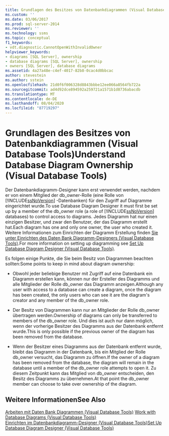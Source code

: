 ```yaml
---
title: Grundlagen des Besitzes von Datenbankdiagrammen (Visual Database Tools) | Microsoft-Dokumentation
ms.custom: ''
ms.date: 03/06/2017
ms.prod: sql-server-2014
ms.reviewer: ''
ms.technology: ssms
ms.topic: conceptual
f1_keywords:
- vdt.diagnostic.CannotOpenWithInvalidOwner
helpviewer_keywords:
- diagrams [SQL Server], ownership
- database diagrams [SQL Server], ownership
- owners [SQL Server], database diagrams
ms.assetid: 4a27a48e-c4ef-4017-82b8-0cac4d0bbcac
author: stevestein
ms.author: sstein
ms.openlocfilehash: 21d0f6f006328d8843bbbe12ee066a8564fb722a
ms.sourcegitcommit: ad4d92dce894592a259721a1571b1d8736abacdb
ms.translationtype: MT
ms.contentlocale: de-DE
ms.lasthandoff: 08/04/2020
ms.locfileid: "87719297"
---
```

# <a name="understand-database-diagram-ownership-visual-database-tools"></a><span data-ttu-id="7182c-102">Grundlagen des Besitzes von Datenbankdiagrammen (Visual Database Tools)</span><span class="sxs-lookup"><span data-stu-id="7182c-102">Understand Database Diagram Ownership (Visual Database Tools)</span></span>
  <span data-ttu-id="7182c-103">Der Datenbankdiagramm-Designer kann erst verwendet werden, nachdem er von einem Mitglied der db_owner-Rolle (eine Rolle von [!INCLUDE[ssNoVersion](../../includes/ssnoversion-md.md)] -Datenbanken) für den Zugriff auf Diagramme eingerichtet wurde.</span><span class="sxs-lookup"><span data-stu-id="7182c-103">To use Database Diagram Designer it must first be set up by a member of the db_owner role (a role of [!INCLUDE[ssNoVersion](../../includes/ssnoversion-md.md)] databases) to control access to diagrams.</span></span> <span data-ttu-id="7182c-104">Jedes Diagramm hat nur einen einzigen Besitzer, und zwar den Benutzer, der das Diagramm erstellt hat.</span><span class="sxs-lookup"><span data-stu-id="7182c-104">Each diagram has one and only one owner, the user who created it.</span></span> <span data-ttu-id="7182c-105">Weitere Informationen zum Einrichten der Diagramm Erstellung finden [Sie unter Einrichten des Daten Bank Diagramm-Designers &#40;Visual Database Tools&#41;](visual-database-tools.md).</span><span class="sxs-lookup"><span data-stu-id="7182c-105">For more information on setting up diagramming see [Set Up Database Diagram Designer &#40;Visual Database Tools&#41;](visual-database-tools.md).</span></span>  
  
 <span data-ttu-id="7182c-106">Es folgen einige Punkte, die Sie beim Besitz von Diagrammen beachten sollten:</span><span class="sxs-lookup"><span data-stu-id="7182c-106">Some points to keep in mind about diagram ownership:</span></span>  
  
-   <span data-ttu-id="7182c-107">Obwohl jeder beliebige Benutzer mit Zugriff auf eine Datenbank ein Diagramm erstellen kann, können nur der Ersteller des Diagramms und alle Mitglieder der Rolle db_owner das Diagramm anzeigen.</span><span class="sxs-lookup"><span data-stu-id="7182c-107">Although any user with access to a database can create a diagram, once the diagram has been created, the only users who can see it are the diagram's creator and any member of the db_owner role.</span></span>  
  
-   <span data-ttu-id="7182c-108">Der Besitz von Diagrammen kann nur an Mitglieder der Rolle db_owner übertragen werden.</span><span class="sxs-lookup"><span data-stu-id="7182c-108">Ownership of diagrams can only be transferred to members of the db_owner role.</span></span> <span data-ttu-id="7182c-109">Und dies ist auch nur dann möglich, wenn der vorherige Besitzer des Diagramms aus der Datenbank entfernt wurde.</span><span class="sxs-lookup"><span data-stu-id="7182c-109">This is only possible if the previous owner of the diagram has been removed from the database.</span></span>  
  
-   <span data-ttu-id="7182c-110">Wenn der Besitzer eines Diagramms aus der Datenbank entfernt wurde, bleibt das Diagramm in der Datenbank, bis ein Mitglied der Rolle db_owner versucht, das Diagramm zu öffnen.</span><span class="sxs-lookup"><span data-stu-id="7182c-110">If the owner of a diagram has been removed from the database, the diagram will remain in the database until a member of the db_owner role attempts to open it.</span></span> <span data-ttu-id="7182c-111">Zu diesem Zeitpunkt kann das Mitglied von db_owner entscheiden, den Besitz des Diagramms zu übernehmen.</span><span class="sxs-lookup"><span data-stu-id="7182c-111">At that point the db_owner member can choose to take over ownership of the diagram.</span></span>  
  
## <a name="see-also"></a><span data-ttu-id="7182c-112">Weitere Informationen</span><span class="sxs-lookup"><span data-stu-id="7182c-112">See Also</span></span>  
 <span data-ttu-id="7182c-113">[Arbeiten mit Daten Bank Diagrammen &#40;Visual Database Tools&#41;](work-with-database-diagrams-visual-database-tools.md) </span><span class="sxs-lookup"><span data-stu-id="7182c-113">[Work with Database Diagrams &#40;Visual Database Tools&#41;](work-with-database-diagrams-visual-database-tools.md) </span></span>  
 [<span data-ttu-id="7182c-114">Einrichten im Datenbankdiagramm-Designer &#40;Visual Database Tools&#41;</span><span class="sxs-lookup"><span data-stu-id="7182c-114">Set Up Database Diagram Designer &#40;Visual Database Tools&#41;</span></span>](visual-database-tools.md)  
  
  
